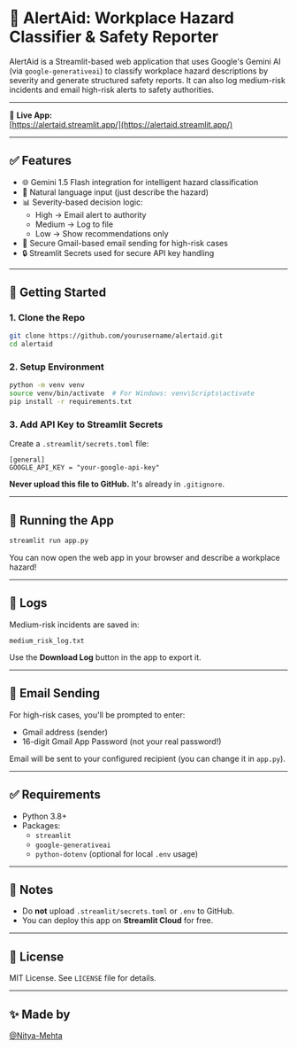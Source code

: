 
# 🚨 AlertAid: Workplace Hazard Classifier & Safety Reporter

AlertAid is a Streamlit-based web application that uses Google's Gemini AI (via `google-generativeai`) to classify workplace hazard descriptions by severity and generate structured safety reports. It can also log medium-risk incidents and email high-risk alerts to safety authorities.

---

🔗 **Live App:**  
[https://alertaid.streamlit.app/](https://alertaid.streamlit.app/)

---

## ✅ Features

- 🌐 Gemini 1.5 Flash integration for intelligent hazard classification
- 🧠 Natural language input (just describe the hazard)
- 📊 Severity-based decision logic:
  - High → Email alert to authority
  - Medium → Log to file
  - Low → Show recommendations only
- 📧 Secure Gmail-based email sending for high-risk cases
- 🔒 Streamlit Secrets used for secure API key handling

---

## 🚀 Getting Started

### 1. Clone the Repo

```bash
git clone https://github.com/yourusername/alertaid.git
cd alertaid
```

### 2. Setup Environment

```bash
python -m venv venv
source venv/bin/activate  # For Windows: venv\Scripts\activate
pip install -r requirements.txt
```

### 3. Add API Key to Streamlit Secrets

Create a `.streamlit/secrets.toml` file:

```
[general]
GOOGLE_API_KEY = "your-google-api-key"
```

**Never upload this file to GitHub.** It's already in `.gitignore`.

---

## 🧪 Running the App

```bash
streamlit run app.py
```

You can now open the web app in your browser and describe a workplace hazard!

---

## 📄 Logs

Medium-risk incidents are saved in:

```
medium_risk_log.txt
```

Use the **Download Log** button in the app to export it.

---

## 📧 Email Sending

For high-risk cases, you'll be prompted to enter:
- Gmail address (sender)
- 16-digit Gmail App Password (not your real password!)

Email will be sent to your configured recipient (you can change it in `app.py`).

---

## ✅ Requirements

- Python 3.8+
- Packages:
  - `streamlit`
  - `google-generativeai`
  - `python-dotenv` (optional for local `.env` usage)

---

## 📌 Notes

- Do **not** upload `.streamlit/secrets.toml` or `.env` to GitHub.
- You can deploy this app on **Streamlit Cloud** for free.

---

## 📘 License

MIT License. See `LICENSE` file for details.

---

## ✨ Made by

[@Nitya-Mehta](https://github.com/Nitya-Mehta)
